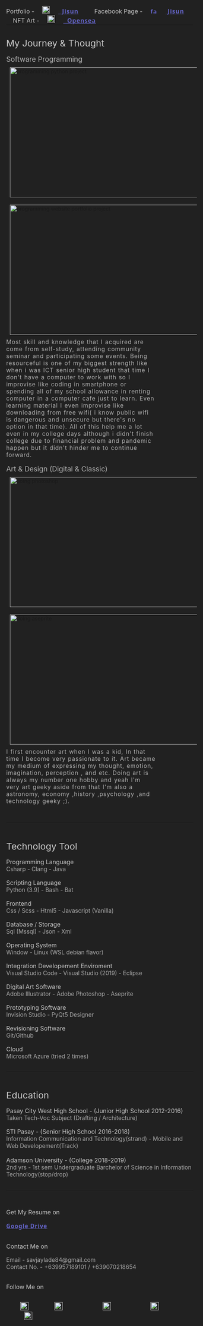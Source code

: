 <html style=" color-scheme:dark !important;background-color: rgb(33,33,33);">
<meta name="color scheme" content="dark">
</br>
</br>
</br>

<p style="font-size:1.15em;color:rgba(200,200,200,1);padding: 0px;margin:0px;"> 
Portfolio - <a style="letter-spacing:1px;font-weight:700;font-family:'segoe ui';color:rgb(100,100,200);padding-right:10px;margin:10px;" href="https://www.savjaylade84.github.io/Jisun.github.io/index.html"><image alt="jisun-logo" src="./images/jisun.svg" style="padding:0px 7px; margin-right:1em" width=20 height=20>&nbsp;&nbsp;Jisun</a> &nbsp;&nbsp;&nbsp; 
Facebook Page - <a style="letter-spacing:1px;font-weight:700;font-family:'segoe ui';color:rgb(100,100,200);padding-right:10px;margin:10px;" href="https://www.facebook.com/Jisun-102294825339373/"><image alt="facebook-logo" src="./images/facebook.png" style="padding:0px 7px;margin-right:1em;" width=18 height=16>&nbsp;Jisun</a> &nbsp;&nbsp;&nbsp;
NFT Art - <a style="letter-spacing:1px;font-weight:700;font-family:'segoe ui';color:rgb(100,100,200);padding-right:10px;margin:10px;" href="https://www.opensea.io/savjaylade"><image alt="opensea-logo" src="./images/opensea.png" style="padding:0px 7px;margin-right:1em;" width=20 height=20>&nbsp;&nbsp;Opensea</a>
</h3>
<hr style="padding: 0px;margin:0px;" width="100%">
</br>
</br>

<p style="font-size:1.75em;color:rgba(205,205,205,1);padding: 0px;margin:0px;"> My Journey  & Thought </p>

</br>

<p style="font-size:1.35em;color:rgba(180,180,180,1);padding: 0px;margin:0px;">Software Programming </p>

<image src="./images/programming_sc.png" style="margin:10px 10px;" alt="programming python project" width=650 height=350> 
<image src="./images/programming_sc2.png" style="margin:10px 10px;" alt="programming website portfolio project" width=650 height=350>

<p style="font-size:1.1em;width:80%;letter-spacing:1px;word-spacing:1px;padding:.5em 1.5em .1em 1.5em;color:rgba(180,180,180,1);padding: 0px;margin:0px;">
    Most skill and knowledge that I acquired are come from self-study, attending community 
    seminar and participating some events. Being resourceful is one of my biggest strength like 
    when i was ICT senior high student that time I don't have a computer to work with so I
    improvise like coding in smartphone or spending all of my school allowance in renting 
    computer in a computer cafe just to learn. Even learning material I even improvise 
    like downloading from free wifi( i know public wifi is dangerous and unsecure but there's 
    no option in that time). All of this help me a lot even in my college days although i didn't 
    finish college due to financial problem and pandemic happen but it didn't hinder me 
    to continue forward.
</p>

</br>

<p style="font-size:1.35em;color:rgba(180,180,180,1);padding: 0px;margin:0px;">Art & Design (Digital & Classic)</p>

<image src="./images/edit.png" alt="doing photoshop" style="margin:10px 10px;"   width=650 height=350>
<image src="./images/edit2.png" alt="doing aseprite" style="margin:10px 10px;"  width=650 height=350>

<p style="font-size:1.1em;width:80%;letter-spacing:1px;word-spacing:1px;padding:.5em 1.5em .1em 1.5em;color:rgba(180,180,180,1);padding: 0px;margin:0px;">
    I first encounter art when I was a kid, In that time I become very passionate to it.
    Art became my medium of expressing my thought, emotion, imagination, perception
    , and etc. Doing art is always my number one hobby and yeah I'm very art geeky aside 
    from that I'm also a astronomy, economy ,history ,psychology ,and technology geeky ;).
</p>
</br>
</br>

<hr>
</br>
</br>

<p style="font-size:1.75em;color:rgba(205,205,205,1);padding: 0px;margin:0px;"> Technology Tool</p>

</br>

<p style="font-size:1.15em;color:rgba(200,200,200,1);padding: 0px;margin:0px;">Programming Language</p>
<p style="font-size:1.1em;color:rgba(170,170,170,1);padding: 0px;margin:0px;">Csharp - Clang - Java</p>

</br>

<p style="font-size:1.15em;color:rgba(200,200,200,1);padding: 0px;margin:0px;">Scripting Language</p>
<p style="font-size:1.1em;color:rgba(170,170,170,1);padding: 0px;margin:0px;">Python (3.9) - Bash - Bat</p>

</br>


<p style="font-size:1.15em;color:rgba(200,200,200,1);padding: 0px;margin:0px;">Frontend</p>
<p style="font-size:1.1em;color:rgba(170,170,170,1);padding: 0px;margin:0px;">Css / Scss - Html5 - Javascript (Vanilla)</p>

</br>

<p style="font-size:1.15em;color:rgba(200,200,200,1);padding: 0px;margin:0px;">Database / Storage</p>
<p style="font-size:1.1em;color:rgba(170,170,170,1);padding: 0px;margin:0px;">Sql (Mssql) - Json - Xml</p>

</br>

<p style="font-size:1.15em;color:rgba(200,200,200,1);padding: 0px;margin:0px;">Operating System</p>
<p style="font-size:1.1em;color:rgba(170,170,170,1);padding: 0px;margin:0px;">Window - Linux (WSL debian flavor)</p>

</br>

<p style="font-size:1.15em;color:rgba(200,200,200,1);padding: 0px;margin:0px;">Integration Developement Enviroment</p>
<p style="font-size:1.1em;color:rgba(170,170,170,1);padding: 0px;margin:0px;">Visual Studio Code - Visual Studio (2019) - Eclipse</p>

</br>

<p style="font-size:1.15em;color:rgba(200,200,200,1);padding: 0px;margin:0px;">Digital Art Software</p>
<p style="font-size:1.1em;color:rgba(170,170,170,1);padding: 0px;margin:0px;">Adobe Illustrator - Adobe Photoshop - Aseprite</p>

</br>

<p style="font-size:1.15em;color:rgba(200,200,200,1);padding: 0px;margin:0px;">Prototyping Software</p>
<p style="font-size:1.1em;color:rgba(170,170,170,1);padding: 0px;margin:0px;">Invision Studio - PyQt5 Designer</p>

</br>

<p style="font-size:1.15em;color:rgba(200,200,200,1);padding: 0px;margin:0px;">Revisioning Software</p>
<p style="font-size:1.1em;color:rgba(170,170,170,1);padding: 0px;margin:0px;">Git/Github</p>
</br>

<p style="font-size:1.15em;color:rgba(200,200,200,1);padding: 0px;margin:0px;">Cloud </p>
<p style="font-size:1.1em;color:rgba(170,170,170,1);padding: 0px;margin:0px;">Microsoft Azure (tried 2 times)</p>
</br>

<hr>
</br>
</br>

<p style="font-size:1.75em;color:rgba(205,205,205,1);padding: 0px;margin:0px;"> Education</p>

</br>

 <p style="font-size:1.15em;color:rgba(200,200,200,1);padding: 0px;margin:0px;"> Pasay City West High School - (Junior High School 2012-2016) </p>
 <p style="font-size:1.1em;color:rgba(170,170,170,1);padding: 0px;margin:0px;">Taken Tech-Voc Subject (Drafting / Architecture) </p>

</br>

 <p style="font-size:1.15em;color:rgba(200,200,200,1);padding: 0px;margin:0px;"> STI Pasay - (Senior High School 2016-2018)
 <p style="font-size:1.1em;color:rgba(170,170,170,1);padding: 0px;margin:0px;"> Information Communication and Technology(strand) - Mobile and Web Developement(Track) 

</br>
</br>

 <p style="font-size:1.15em;color:rgba(200,200,200,1);padding: 0px;margin:0px;"> Adamson University - (College 2018-2019)
 <p style="font-size:1.1em;color:rgba(170,170,170,1);padding: 0px;margin:0px;"> 2nd yrs - 1st sem Undergraduate Barchelor of Science in Information Technology(stop/drop)

</br>
</br>

<hr>

</br>
</br>

<p style="font-size:1.15em;color:rgba(200,200,200,1);padding: 0px;margin:0px;">Get My Resume on</p>
</br>
<p style="font-size:1.1em;color:rgba(170,170,170,1);padding: 0px;margin:0px;"> <a style="letter-spacing:1px;font-weight:700;font-family:'segoe ui';color:rgb(100,100,200);padding: 0px;margin:0px;" href="https://drive.google.com/file/d/1jqE7Q4zoNcbGpgAxGEDVQsFWSe7kCJn/view?usp=drivesdk">Google Drive </a></p>


</br>
</br>

<p style="font-size:1.15em;color:rgba(200,200,200,1);padding: 0px;margin:0px;">Contact Me on</p>
<br>
<p style="font-size:1.1em;color:rgba(170,170,170,1);padding: 0px;margin:0px;"> Email - savjaylade84@gmail.com </p>
<p style="font-size:1.1em;color:rgba(170,170,170,1);padding: 0px;margin:0px;"> Contact No. - +639957189101 / +639070218654</p>

</br>
</br>

<p style="font-size:1.15em;color:rgba(200,200,200,1);padding: 0px;margin:0px;"> Follow Me on </p>

</br>

<a style="letter-spacing:1px;font-weight:700;font-family:'segoe ui';color:rgb(100,100,200);padding: 0px 0px 0px 10px;margin:0px 0px 0px 2em;" href="https://www.facebook.com/jayson.deleon.393" style="margin:0px 0px"><image alt="facebook-logo" src="./images/facebook.png" style="padding:0px 10px 0px 0px " width=22 height=22></a>&nbsp;&nbsp;
<a style="letter-spacing:1px;font-weight:700;font-family:'segoe ui';color:rgb(100,100,200);padding: 0px 10px;margin:0px 2em;" href="https://www.Instagram.com/savjaylade84" style="margin:0px 10px"><image alt="instagram-logo" src="./images/Instagram.png" style="padding:0px 10px " width=22 height=22></a>&nbsp;&nbsp;
<a style="letter-spacing:1px;font-weight:700;font-family:'segoe ui';color:rgb(100,100,200);padding: 0px 10px;margin:0px 2em;" href="https://www.Twitter.com/johnjaysonbdel1/" style="margin:0px 10px"><image alt="twitter-logo" src="./images/Twitter.png" style="padding:0px 10px " width=22 height=22></a>&nbsp;&nbsp;
<a style="letter-spacing:1px;font-weight:700;font-family:'segoe ui';color:rgb(100,100,200);padding: 0px 10;margin:0px 2em;" href="https://www.LinkedIn.com/mwlite/in/john-jayson-de-leon-731033818b/" style="margin:0px 10px"><image alt="linkedin-logo" src="./images/LinkedIn.png" style="padding:0px 10px " width=22 height=22></a>&nbsp;&nbsp;
<a style="letter-spacing:1px;font-weight:700;font-family:'segoe ui';color:rgb(100,100,200);padding: 0px 10;margin:0px 2em;" href="https://www.github.com/savjaylade84/" style="margin:0px 10px"><image alt="github-logo" src="./images/github.png" style="padding:0px 10px" width=22 height=22></a>&nbsp;&nbsp;

</br>
</br>
